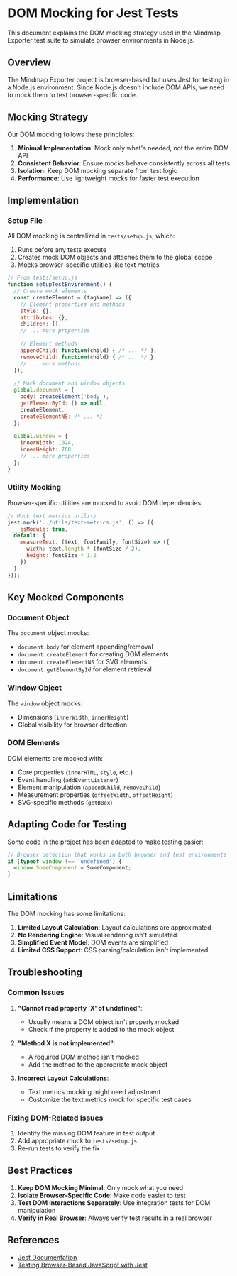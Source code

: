 # DOM Mocking for Jest Tests

This document explains the DOM mocking strategy used in the Mindmap Exporter test suite to simulate browser environments in Node.js.

## Overview

The Mindmap Exporter project is browser-based but uses Jest for testing in a Node.js environment. Since Node.js doesn't include DOM APIs, we need to mock them to test browser-specific code.

## Mocking Strategy

Our DOM mocking follows these principles:

1. **Minimal Implementation**: Mock only what's needed, not the entire DOM API
2. **Consistent Behavior**: Ensure mocks behave consistently across all tests
3. **Isolation**: Keep DOM mocking separate from test logic
4. **Performance**: Use lightweight mocks for faster test execution

## Implementation

### Setup File

All DOM mocking is centralized in `tests/setup.js`, which:

1. Runs before any tests execute
2. Creates mock DOM objects and attaches them to the global scope
3. Mocks browser-specific utilities like text metrics

```javascript
// From tests/setup.js
function setupTestEnvironment() {
  // Create mock elements
  const createElement = (tagName) => ({
    // Element properties and methods
    style: {},
    attributes: {},
    children: [],
    // ... more properties
    
    // Element methods
    appendChild: function(child) { /* ... */ },
    removeChild: function(child) { /* ... */ },
    // ... more methods
  });
  
  // Mock document and window objects
  global.document = {
    body: createElement('body'),
    getElementById: () => null,
    createElement,
    createElementNS: /* ... */
  };
  
  global.window = {
    innerWidth: 1024,
    innerHeight: 768
    // ... more properties
  };
}
```

### Utility Mocking

Browser-specific utilities are mocked to avoid DOM dependencies:

```javascript
// Mock text metrics utility
jest.mock('../utils/text-metrics.js', () => ({
  __esModule: true,
  default: {
    measureText: (text, fontFamily, fontSize) => ({
      width: text.length * (fontSize / 2),
      height: fontSize * 1.2
    })
  }
}));
```

## Key Mocked Components

### Document Object

The `document` object mocks:
- `document.body` for element appending/removal
- `document.createElement` for creating DOM elements
- `document.createElementNS` for SVG elements
- `document.getElementById` for element retrieval

### Window Object

The `window` object mocks:
- Dimensions (`innerWidth`, `innerHeight`) 
- Global visibility for browser detection

### DOM Elements

DOM elements are mocked with:
- Core properties (`innerHTML`, `style`, etc.)
- Event handling (`addEventListener`)
- Element manipulation (`appendChild`, `removeChild`)
- Measurement properties (`offsetWidth`, `offsetHeight`)
- SVG-specific methods (`getBBox`)

## Adapting Code for Testing

Some code in the project has been adapted to make testing easier:

```javascript
// Browser detection that works in both browser and test environments
if (typeof window !== 'undefined') {
  window.SomeComponent = SomeComponent;
}
```

## Limitations

The DOM mocking has some limitations:

1. **Limited Layout Calculation**: Layout calculations are approximated
2. **No Rendering Engine**: Visual rendering isn't simulated
3. **Simplified Event Model**: DOM events are simplified
4. **Limited CSS Support**: CSS parsing/calculation isn't implemented

## Troubleshooting

### Common Issues

1. **"Cannot read property 'X' of undefined"**: 
   - Usually means a DOM object isn't properly mocked
   - Check if the property is added to the mock object

2. **"Method X is not implemented"**:
   - A required DOM method isn't mocked
   - Add the method to the appropriate mock object

3. **Incorrect Layout Calculations**:
   - Text metrics mocking might need adjustment
   - Customize the text metrics mock for specific test cases

### Fixing DOM-Related Issues

1. Identify the missing DOM feature in test output
2. Add appropriate mock to `tests/setup.js`
3. Re-run tests to verify the fix

## Best Practices

1. **Keep DOM Mocking Minimal**: Only mock what you need
2. **Isolate Browser-Specific Code**: Make code easier to test
3. **Test DOM Interactions Separately**: Use integration tests for DOM manipulation
4. **Verify in Real Browser**: Always verify test results in a real browser

## References

- [Jest Documentation](https://jestjs.io/docs/en/manual-mocks)
- [Testing Browser-Based JavaScript with Jest](https://jestjs.io/docs/en/tutorial-jquery)